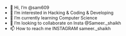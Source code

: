 - 👋 Hi, I’m @sam609
- 👀 I’m interested in Hacking & Coding & Developing
- 🌱 I’m currently learning Computer Science
- 💞️ I’m looking to collaborate on Insta @Sameer._shaikh
- 📫 How to reach me INSTAGRAM sameer._shaikh

<!---
sam609/sam609 is a ✨ special ✨ repository because its `README.md` (this file) appears on your GitHub profile.
You can click the Preview link to take a look at your changes.
--->
